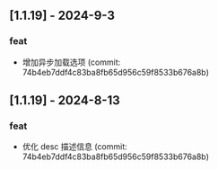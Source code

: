 ## [1.1.19] - 2024-9-3

### feat

- 增加异步加载选项 (commit: 74b4eb7ddf4c83ba8fb65d956c59f8533b676a8b)

## [1.1.19] - 2024-8-13

### feat

- 优化 desc 描述信息 (commit: 74b4eb7ddf4c83ba8fb65d956c59f8533b676a8b)
